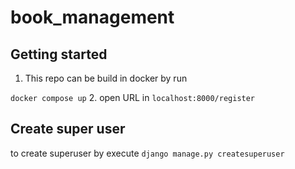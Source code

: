 # book_management

## Getting started
1. This repo can be build in docker by run

```docker compose up```
2. open URL in
``` localhost:8000/register ```

## Create super user
to create superuser by execute
```django manage.py createsuperuser```
